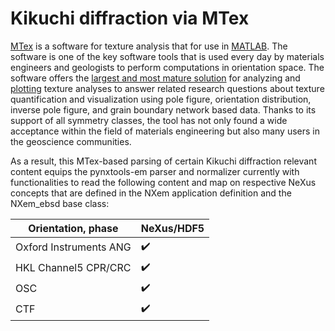 # Kikuchi diffraction via MTex

[MTex](https://mtex-toolbox.github.io/index) is a software for texture analysis that for use in [MATLAB](https://de.mathworks.com/products/matlab.html). The software is one of the key software tools that is used every day by materials engineers and geologists to perform computations in orientation space. The software offers the [largest and most mature solution](https://doi.org/10.1107/S002188981003027X) for analyzing and [plotting](https://doi.org/10.1107/S1600576716012942) texture analyses to answer related research questions about texture quantification and visualization using pole figure, orientation distribution, inverse pole figure, and grain boundary network based data. Thanks to its support of all symmetry classes, the tool has not only found a wide acceptance within the field of materials engineering but also many users in the geoscience communities.

As a result, this MTex-based parsing of certain Kikuchi diffraction relevant content equips the pynxtools-em parser and normalizer currently with functionalities to read the following content and map on respective NeXus concepts that are defined in the NXem application definition and the NXem_ebsd base class:

| Orientation, phase | NeXus/HDF5 |
| --------------- | --------------  |
| Oxford Instruments ANG | :heavy_check_mark: |
| HKL Channel5 CPR/CRC | :heavy_check_mark: |
| OSC | :heavy_check_mark: |
| CTF | :heavy_check_mark: |



<!--TODO: Technically, the parsing has to bridge between two software ecosystems: Python and MATLAB. For now, we went for the following strategy:
- A customized MTex export routine has been generated which automatically formats EBSD-specific content as represented in MTex to NeXus.
- That information is serialized into an HDF5 file with a structure matching that of NXem but not necessarily demanding that this file is complete.
- Pynxtools-em parses from this file using the nxs_mtex parser and adds additional pieces of information and decoration to obtain a complete NXem-compliant file.
[file formats used in EBSD](https://mtex-toolbox.github.io/EBSD.load.html)-->

<!--TODO: Give guidance (like commands) what to do with a file in MTex, conflict of interest with our paper, will be filled in and set active only at the point of the submission of the paper-->